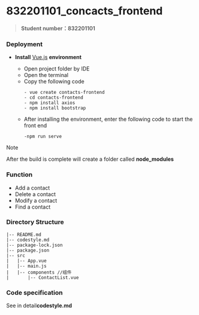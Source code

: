 # 832201101_concacts_frontend

> **Student number：832201101**



###  Deployment

- **Install** [Vue.js](https://cn.vuejs.org/) **environment**

  - Open project folder by IDE
  - Open the terminal
  - Copy the following code
     ```
    - vue create contacts-frontend
    - cd contacts-frontend
    - npm install axios
    - npm install bootstrap
     ```
  - After installing the environment, enter the following code to start the front end
    ```
    -npm run serve
    ```
  
> [!NOTE]
>
> After the build is complete will create a folder called **node_modules**



### Function

-  Add a contact
-  Delete a contact
-  Modify a contact
-  Find a contact



###  Directory Structure

```
|-- README.md  
|-- codestyle.md 
|-- package-lock.json
|-- package.json
|-- src
|   |-- App.vue
|   |-- main.js 
|   |-- components //组件
|       |-- ContactList.vue 
```



###  Code specification

See in detail**codestyle.md**
